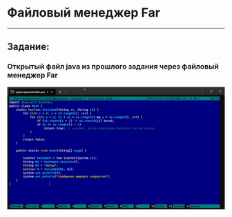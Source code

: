 # Файловый менеджер Far
___
## Задание:
### Открытый файл java из прошлого задания через файловый менеджер Far

![Screenshot.png](ScreenshotFarManager.jpg)
